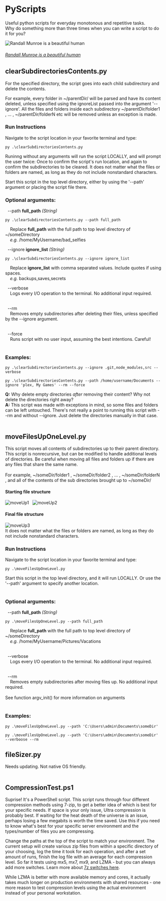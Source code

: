 # PyScripts
Useful python scripts for everyday monotonous and repetitive tasks.<br>
Why do something more than three times when you can write a script to do it for you?

![Randall Munroe is a beautiful human](https://imgs.xkcd.com/comics/automation.png)
<br>
###### _[Randall Munroe is a beautiful human](https://xkcd.com/)_

## clearSubdirectoriesContents.py
For the specified directory, the script goes into each child subdirectory and delete the contents.<br>

For example, every folder in ~/parentDir/ will be parsed and have its content deleted, unless specified using the ignoreList passed into the argument '--ignore'. All the files and folders inside each subdirectory ~/parentDir/folder1 , ... , ~/parentDir/folderN etc will be removed unless an exception is made.<br>

### Run Instructions
Navigate to the script location in your favorite terminal and type:
```
py .\clearSubdirectoriesContents.py
```
Runinng without any arguments will run the script LOCALLY, and will prompt the user twice: Once to confirm the script's run location, and again to confirm the subdirectories to be cleared. It does not matter what the files or folders are named, as long as they do not include nonstandard characters.<br>

Start this script in the top level directory, either by using the '--path' argument or placing the script file there. <br>
### Optional arguments: <br>
&nbsp;&nbsp;--path **full_path** *(String)* <br>
```
py .\clearSubdirectoriesContents.py --path full_path
```
&nbsp;&nbsp;&nbsp;&nbsp;Replace **full_path** with the full path to top level directory of ~/someDirectory <br>
&nbsp;&nbsp;&nbsp;&nbsp;*e.g.* /home/MyUsername/bad_selfies


&nbsp;&nbsp;--ignore **ignore_list** *(String)*<br>
```
py .\clearSubdirectoriesContents.py --ignore ignore_list
```
&nbsp;&nbsp;&nbsp;&nbsp;Replace **ignore_list** with comma separated values. Include quotes if using spaces. <br>
&nbsp;&nbsp;&nbsp;&nbsp;*e.g.* backups,saves,secrets


&nbsp;&nbsp;--verbose <br>
&nbsp;&nbsp;&nbsp;&nbsp;Logs every I/O operation to the terminal. No additional input required. <br> <br>

&nbsp;&nbsp;--rm <br>
&nbsp;&nbsp;&nbsp;&nbsp;Removes empty subdirectories after deleting their files, unless specified by the --ignore argument. <br> <br>

&nbsp;&nbsp;--force <br>
&nbsp;&nbsp;&nbsp;&nbsp;Runs script with no user input, assuming the best intentions. Careful! <br> <br>

### Examples:
```
py .\clearSubdirectoriesContents.py --ignore .git,node_modules,src --verbose
```
```
py .\clearSubdirectoriesContents.py --path /home/username/Documents --ignore 'plex, My Games' --rm --force
```

**Q:** Why delete empty directories *after* removing their content? Why not delete the directories right away? <br>
**A:** This script was made with exceptions in mind, so some files and folders can be left untouched. There's not really a point to running this script with --rm and without --ignore. Just delete the directories manually in that case.
<br> <br>
 
## moveFilesUpOneLevel.py
This script moves all contents of subdirectories up to their parent directory. This script is nonrecursive, but can be modified to handle additional levels of directories. Be careful when moving all files and folders up if there are any files that share the same name. <br> <br>
For example, ~/someDir/folder1 , ~/someDir/folder2 , ... , ~/someDir/folderN , and all of the contents of the sub directories brought up to ~/someDir/ <br>


#### Starting file structure
![moveUp1] &nbsp; ![moveUp2]

#### Final file structure
![moveUp3] <br>
It does not matter what the files or folders are named, as long as they do not include nonstandard characters.

### Run Instructions
Navigate to the script location in your favorite terminal and type:
```
py .\moveFilesUpOneLevel.py
```
Start this script in the top level directory, and it will run LOCALLY. Or use the '--path' argument to specify another location. <br> <br>

### Optional arguments: <br>
&nbsp;&nbsp;--path **full_path** *(String)* <br>
```
py .\moveFilesUpOneLevel.py --path full_path
```
&nbsp;&nbsp;&nbsp;&nbsp;Replace **full_path** with the full path to top level directory of ~/someDirectory <br>
&nbsp;&nbsp;&nbsp;&nbsp;*e.g.* /home/MyUsername/Pictures/Vacations <br> <br>

&nbsp;&nbsp;--verbose <br>
&nbsp;&nbsp;&nbsp;&nbsp;Logs every I/O operation to the terminal. No additional input required. <br> <br>

&nbsp;&nbsp;--rm <br>
&nbsp;&nbsp;&nbsp;&nbsp;Removes empty subdirectories after moving files up. No additional input required. <br> <br>
See function argv_init() for more information on arguments <br> <br>

### Examples:<br>
```
py .\moveFilesUpOneLevel.py --path 'C:\Users\admin\Documents\someDir' 
```
```
py .\moveFilesUpOneLevel.py --path 'C:\Users\admin\Documents\someDir' --verboose --rm
```

## fileSizer.py
Needs updating. Not native OS friendly. <br> <br>
 




## CompressionTest.ps1
Suprise! It's a PowerShell script. This script runs through four different compression methods using 7-zip, to get a better idea of which is best for your specific needs. If space is your only issue, Ultra compression is probably best. If waiting for the heat death of the universe is an issue, perhaps losing a few megabits is worth the time saved. Use this if you need to know what's best for your specific server environment and the types/number of files you are compressing.

Change the paths at the top of the script to match your environment. The current setup will create various zip files from within a specific directory of your choosing, log the time it took for each operation, and after a set amount of runs, finish the log file with an average for each compression level. So far it tests using mx5, mx7, mx9, and LZMA - but you can always add more switches. Learn more about [7z switches here](https://sevenzip.osdn.jp/chm/cmdline/switches/method.htm).

While LZMA is better with more available memory and cores, it actually takes much longer on production environments with shared resources - one more reason to test compression levels using the actual environment instead of your personal workstation.

[moveUp1]: https://i.imgur.com/42CyxuF.png "moveUp Parent folder"
[moveUp2]: https://i.imgur.com/Q2cF3NF.png "moveUp Child folder"
[moveUp3]: https://i.imgur.com/aU9QT5e.png "moveUp Parent Final State"
